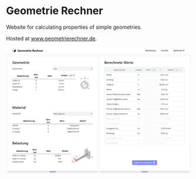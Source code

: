 # Geometrie Rechner

Website for calculating properties of simple geometries.

Hosted at www.geometrierechner.de.

![](Screenshot.png)

